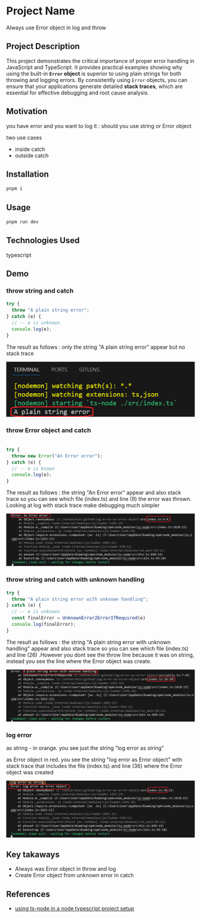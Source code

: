 <h1>Project Name</h1>
Always use Error object in log and throw



<h2>Project Description</h2>
<p>
  This project demonstrates the critical importance of proper error handling in JavaScript and TypeScript. It provides practical examples showing why using the built-in <strong><code>Error</code> object</strong> is superior to using plain strings for both throwing and logging errors. By consistently using <code>Error</code> objects, you can ensure that your applications generate detailed <strong>stack traces</strong>, which are essential for effective debugging and root cause analysis.
</p>

<h2>Motivation</h2>
you have error and you want to log it : should you use string or Error object

two use cases
- inside catch
- outside catch


<h2>Installation</h2>

```bash
pnpm i
```


<h2>Usage</h2>

```bash
pnpm run dev
```


<h2>Technologies Used</h2>
typescript



<h2>Demo</h2>

<h3>throw string and catch</h3>

```ts
try {
  throw "A plain string error";
} catch (e) {
  // -- e is unknown
  console.log(e);
}
```
The result as follows : only the string "A plain string error" appear but no stack trace

<img src='./figs/throw-string.png'/>

<h3>throw Error object and catch</h3>

```ts

try {
  throw new Error("An Error error");
} catch (e) {
  // -- e is known
  console.log(e);
}
```

The result as follows : the string "An Error error" appear and also stack trace so you can see which file (index.ts) and line (9) the error was thrown. Looking at log with stack trace make debugging much simpler


<img src='./figs/throw-error.png'/>

<h3>throw string and catch with unknown handling</h3>

```ts
try {
  throw "A plain string error with unknown handling";
} catch (e) {
  // -- e is unknown
  const finalError = UnknownError2ErrorIfRequired(e)
  console.log(finalError);
}
```

The result as follows : the string "A plain string error with unknown handling" appear and also stack trace so you can see which file (index.ts) and line (26) .However you dont see the throw line because it was on string, instead you see the line where the Error object was create. 

<img src='./figs/throw-string-handle-unknown.png'/>

<h3>log error</h3>

as string - in orange. you see just the string "log error as string"

as Error object in red. you see the string "log error as Error object" with stack trace that includes the file (index.ts) and line (36) where the Error object was created

<img src='./figs/log-error.png'/>

<h2>Key takaways</h2>
<ul>
    <li>Always was Error object in throw and log</li>
    <li>Create Error object from unknown error in catch</li>
   
</ul>

<h2>References</h2>
<ul>
    <li><a href='https://youtu.be/TsDjJ5LuJtc?si=UNB-VVikfH_AHVgU'> using ts-node in a node typescript project setup </a></li>
</ul>

